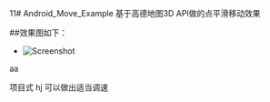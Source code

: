 11# Android_Move_Example
基于高德地图3D API做的点平滑移动效果
 
 
##效果图如下：

 * ![Screenshot](https://raw.githubusercontent.com/amapapi/Android_Move_Example/master/pic/move.gif)   
 
aa

项目式
hj
可以做出适当调速


